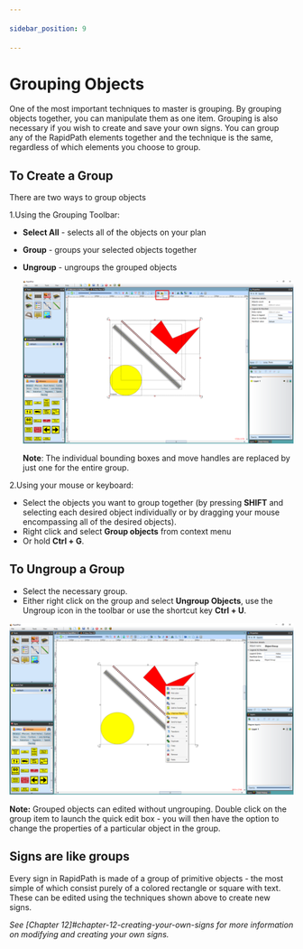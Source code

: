 ```yaml
---

sidebar_position: 9

---
```

# Grouping Objects

One of the most important techniques to master is grouping. By grouping objects together, you can manipulate them as one item. Grouping is also necessary if you wish to create and save your own signs. You can group any of the RapidPath elements together and the technique is the same, regardless of which elements you choose to group.

## To Create a Group

There are two ways to group objects

 1.Using the Grouping Toolbar:

- **Select All** - selects all of the objects on your plan
- **Group** - groups your selected objects together
- **Ungroup** - ungroups the grouped objects

    ![Grouping_Objects_using_the_Toolbar](./assets/Grouping_Objects_using_the_Toolbar.png)

    **Note**: The individual bounding boxes and move handles are replaced by just one for the entire group.

2.Using your mouse or keyboard:

- Select the objects you want to group together (by pressing **SHIFT** and selecting each desired object individually or by dragging your mouse encompassing all of the desired objects).
- Right click and select **Group objects** from context menu
- Or hold **Ctrl + G**.

## To Ungroup a Group

- Select the necessary group.
- Either right click on the group and select **Ungroup Objects**, use the Ungroup icon in the toolbar or use the shortcut key **Ctrl + U**.

![Ungroup_Objects_by_Right_Click](./assets/Ungroup_Objects_by_Right_Click.png)

**Note:** Grouped objects can edited without ungrouping. Double click on the group item to launch the quick edit box - you will then have the option to change the properties of a particular object in the group.

## Signs are like groups

Every sign in RapidPath is made of a group of primitive objects - the most simple of which consist purely of a colored rectangle or square with text. These can be edited using the techniques shown above to create new signs.

*See [Chapter 12]#chapter-12-creating-your-own-signs for more information on modifying and creating your own signs.*
